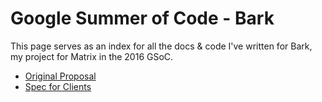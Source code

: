 Google Summer of Code - Bark
============================

This page serves as an index for all the docs & code I've written for Bark, my project for Matrix in the 2016 GSoC. 

* [Original Proposal](https://raw.githubusercontent.com/Half-Shot/matrix-gsoc-bark/master/Proposal/PROPOSAL.md)
* [Spec for Clients](gsoc_spec)
